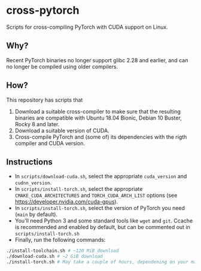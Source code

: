 # cross-pytorch

Scripts for cross-compiling PyTorch with CUDA support on Linux.

## Why?

Recent PyTorch binaries no longer support glibc 2.28 and earlier, and can no
longer be compiled using older compilers.

## How?

This repository has scripts that 
1. Download a suitable cross-compiler to make sure that the resulting binaries are compatible with Ubuntu 18.04 Bionic, Debian 10 Buster, Rocky 8 and later.
2. Download a suitable version of CUDA.
3. Cross-compile PyTorch and (some of) its dependencies with the rigth compiler and CUDA version.

## Instructions

- In `scripts/download-cuda.sh`, select the appropriate `cuda_version` and `cudnn_version`.
- In `scripts/install-torch.sh`, select the appropriate `CMAKE_CUDA_ARCHITECTURES` and `TORCH_CUDA_ARCH_LIST` options (see https://developer.nvidia.com/cuda-gpus).
- In `scripts/install-torch.sh`, select the version of PyTorch you need (`main` by default).
- You'll need Python 3 and some standard tools like `wget` and `git`. Ccache is recommended and enabled by default, but can be commented out in `scripts/install-torch.sh`
- Finally, run the following commands:
```sh
./install-toolchain.sh # ~120 MiB download
./download-cuda.sh # ~2 GiB download
./install-torch.sh # May take a couple of hours, dependening on your machine's performance
```
